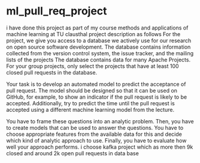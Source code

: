 # ml_pull_req_project
i have done this project as part of my course methods and applications of machine learning at TU clausthal 
project description as follows
For the project, we give you access to a database we actively use for our research on open source software development. The database contains information collected from the version control system, the issue tracker, and the mailing lists of the projects
The database contains data for many Apache Projects. For your group projects, only select the projects that have at least 100 closed pull requests in the database.

Your task is to develop an automated model to predict the acceptance of pull request. The model should be designed so that it can be used on GitHub, for example, to show an indicator if the pull request is likely to be accepted. Additionally, try to predict the time until the pull request is accepted using a different machine learning model from the lecture.

You have to frame these questions into an analytic problem. Then, you have to create models that can be used to answer the questions. You have to choose appropriate features from the available data for this and decide which kind of analytic approach to use. Finally, you have to evaluate how well your approach performs.
i choose kafka project which as more then 9k closed and around 2k open pull requests in data base
